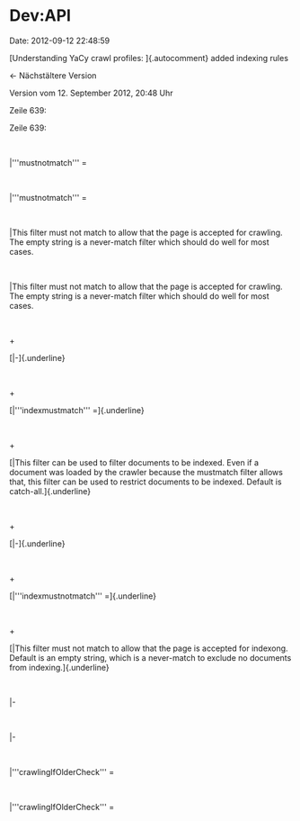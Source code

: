 Dev:API
=======

Date: 2012-09-12 22:48:59

[Understanding YaCy crawl profiles: ]{.autocomment} added indexing rules

← Nächstältere Version

Version vom 12. September 2012, 20:48 Uhr

Zeile 639:

Zeile 639:

 

<div>

\|\'\'\'mustnotmatch\'\'\' =  

</div>

 

<div>

\|\'\'\'mustnotmatch\'\'\' =  

</div>

 

<div>

\|This filter must not match to allow that the page is accepted for
crawling. The empty string is a never-match filter which should do well
for most cases.  

</div>

 

<div>

\|This filter must not match to allow that the page is accepted for
crawling. The empty string is a never-match filter which should do well
for most cases.  

</div>

 

\+

<div>

[\|-]{.underline}

</div>

 

\+

<div>

[\|\'\'\'indexmustmatch\'\'\' =]{.underline}

</div>

 

\+

<div>

[\|This filter can be used to filter documents to be indexed. Even if a
document was loaded by the crawler because the mustmatch filter allows
that, this filter can be used to restrict documents to be indexed.
Default is catch-all.]{.underline}

</div>

 

\+

<div>

[\|-]{.underline}

</div>

 

\+

<div>

[\|\'\'\'indexmustnotmatch\'\'\' =]{.underline}

</div>

 

\+

<div>

[\|This filter must not match to allow that the page is accepted for
indexong. Default is an empty string, which is a never-match to exclude
no documents from indexing.]{.underline}

</div>

 

<div>

\|-

</div>

 

<div>

\|-

</div>

 

<div>

\|\'\'\'crawlingIfOlderCheck\'\'\' =  

</div>

 

<div>

\|\'\'\'crawlingIfOlderCheck\'\'\' =  

</div>
